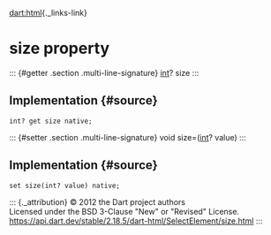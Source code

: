 [dart:html](../../dart-html/dart-html-library){._links-link}

size property
=============

::: {#getter .section .multi-line-signature}
[int](../../dart-core/int-class)? size
:::

Implementation {#source}
--------------

``` {.language-dart data-language="dart"}
int? get size native;
```

::: {#setter .section .multi-line-signature}
void size=([int](../../dart-core/int-class)? value)
:::

Implementation {#source}
--------------

``` {.language-dart data-language="dart"}
set size(int? value) native;
```

::: {._attribution}
© 2012 the Dart project authors\
Licensed under the BSD 3-Clause \"New\" or \"Revised\" License.\
<https://api.dart.dev/stable/2.18.5/dart-html/SelectElement/size.html>
:::
